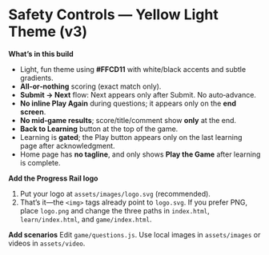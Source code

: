# Safety Controls — Yellow Light Theme (v3)

**What’s in this build**
- Light, fun theme using **#FFCD11** with white/black accents and subtle gradients.
- **All‑or‑nothing** scoring (exact match only).
- **Submit → Next** flow: Next appears only after Submit. No auto‑advance.
- **No inline Play Again** during questions; it appears only on the **end screen**.
- **No mid‑game results**; score/title/comment show **only** at the end.
- **Back to Learning** button at the top of the game.
- Learning is **gated**; the Play button appears only on the last learning page after acknowledgment.
- Home page has **no tagline**, and only shows **Play the Game** after learning is complete.

**Add the Progress Rail logo**
1) Put your logo at `assets/images/logo.svg` (recommended).  
2) That’s it—the `<img>` tags already point to `logo.svg`. If you prefer PNG, place `logo.png` and change the three paths in `index.html`, `learn/index.html`, and `game/index.html`.

**Add scenarios**
Edit `game/questions.js`. Use local images in `assets/images` or videos in `assets/video`.
